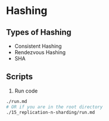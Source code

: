 # Hashing

## Types of Hashing

- Consistent Hashing
- Rendezvous Hashing
- SHA

## Scripts

1. Run code

  ```bash
  ./run.md
  # OR if you are in the root directory
  ./15_replication-n-sharding/run.md
  ```

